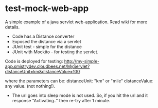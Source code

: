 test-mock-web-app
=================

A simple example of a java servlet web-application. Read wiki for more details.
* Code has a Distance converter
* Exposed the distance via a servlet
* JUnit test - simple for the distance
* JUnit with Mockito - for testing the servlet.
 

Code is deployed for testing:
http://my-simple-app.smistrydev.cloudbees.net/MyServlet?distanceUnit=km&distanceValue=100

where the parameters can be:
distanceUnit:  "km" or "mile"
distanceValue: any value. (not nothing!).

* The url goes into sleep mode is not used. So, if you hit the url and it response "Activating.." then re-try after 1 minute.

